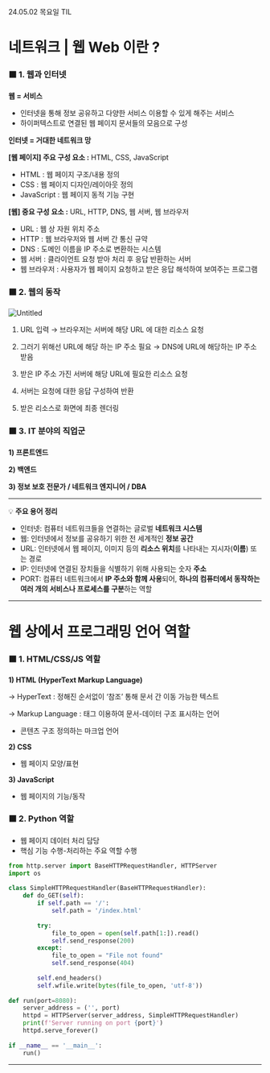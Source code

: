24.05.02 목요일 TIL

# **네트워크 | 웹 Web 이란  ?**

### **⬛ 1. 웹과 인터넷**

**웹 = 서비스** 

- 인터넷을 통해 정보 공유하고 다양한 서비스 이용할 수 있게 해주는 서비스
- 하이퍼텍스트로 연결된 웹 페이지 문서들의 모음으로 구성

**인터넷 = 거대한 네트워크 망** 

**[웹 페이지] 주요 구성 요소 :** HTML, CSS, JavaScript

- HTML : 웹 페이지 구조/내용 정의
- CSS : 웹 페이지 디자인/레이아웃 정의
- JavaScript : 웹 페이지 동적 기능 구현

**[웹] 중요 구성 요소 :** URL, HTTP, DNS, 웹 서버, 웹 브라우저 

- URL : 웹 상 자원 위치 주소
- HTTP : 웹 브라우저와 웹 서버 간 통신 규약
- DNS : 도메인 이름을 IP 주소로 변환하는 시스템
- 웹 서버 : 클라이언트 요청 받아 처리 후 응답 반환하는 서버
- 웹 브라우저 : 사용자가 웹 페이지 요청하고 받은 응답 해석하여 보여주는 프로그램

### **⬛ 2. 웹의 동작**

![Untitled](https://prod-files-secure.s3.us-west-2.amazonaws.com/e2aaace0-24ef-4ae8-bed4-d8cb2e34acd9/53d11d63-4840-45b0-b3cc-95105cf79907/Untitled.png)

1) URL 입력 → 브라우저는 서버에 해당 URL 에 대한 리소스 요청

2) 그러기 위해선 URL에 해당 하는 IP 주소 필요 → DNS에 URL에 해당하는 IP 주소 받음

3) 받은 IP 주소 가진 서버에 해당 URL에 필요한 리소스 요청

4) 서버는 요청에 대한 응답 구성하여 반환

5) 받은 리소스로 화면에 최종 렌더링 

### **⬛ 3. IT 분야의 직업군**

**1) 프론트엔드**

**2) 백엔드**

**3) 정보 보호 전문가 / 네트워크 엔지니어 / DBA**

---

💡 **주요 용어 정리**

- 인터넷: 컴퓨터 네트워크들을 연결하는 글로벌 **네트워크 시스템**
- 웹: 인터넷에서 정보를 공유하기 위한 전 세계적인 **정보 공간**
- URL: 인터넷에서 웹 페이지, 이미지 등의 **리소스 위치**를 나타내는 지시자(**이름**) 또는 경로
- IP: 인터넷에 연결된 장치들을 식별하기 위해 사용되는 숫자 **주소**
- PORT: 컴퓨터 네트워크에서 **IP 주소와 함께 사용**되어, **하나의 컴퓨터에서 동작하는 여러 개의 서비스나 프로세스를 구분**하는 역할

---

# 웹 상에서 프로그래밍 언어 역할

### **⬛ 1. HTML/CSS/JS 역할**

**1) HTML (HyperText Markup Language)**

→ HyperText : 정해진 순서없이 ‘참조’ 통해 문서 간 이동 가능한 텍스트 

→ Markup Language : 태그 이용하여 문서-데이터 구조 표시하는 언어 

- 콘텐츠 구조 정의하는 마크업 언어

**2) CSS** 

- 웹 페이지 모양/표현

**3) JavaScript** 

- 웹 페이지의 기능/동작

### **⬛ 2. Python 역할**

- 웹 페이지 데이터 처리 담당
- 핵심 기능 수행-처리하는 주요 역할 수행

```python
from http.server import BaseHTTPRequestHandler, HTTPServer
import os
 
class SimpleHTTPRequestHandler(BaseHTTPRequestHandler):
    def do_GET(self):
        if self.path == '/':
            self.path = '/index.html'
 
        try:
            file_to_open = open(self.path[1:]).read()
            self.send_response(200)
        except:
            file_to_open = "File not found"
            self.send_response(404)
 
        self.end_headers()
        self.wfile.write(bytes(file_to_open, 'utf-8'))
 
def run(port=8080):
    server_address = ('', port)
    httpd = HTTPServer(server_address, SimpleHTTPRequestHandler)
    print(f'Server running on port {port}')
    httpd.serve_forever()
 
if __name__ == '__main__':
    run()
```
---
